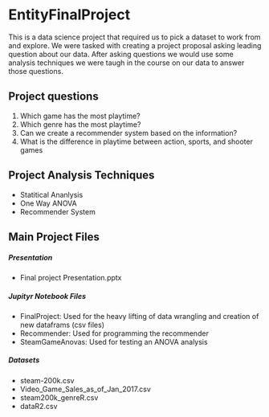 # EntityFinalProject
This is a data science project that required us to pick a dataset to work from and explore.
We were tasked with creating a project proposal asking leading question about our data. After
asking questions we would use some analysis techniques we were taugh in the course on our data
to answer those questions.

## Project questions
1. Which game has the most playtime?
2. Which genre has the most playtime?
3. Can we create a recommender system based on the information?
4. What is the difference in playtime between action, sports, and shooter games

## Project Analysis Techniques
- Statitical Ananlysis
- One Way ANOVA
- Recommender System

## Main Project Files

##### Presentation
- Final project Presentation.pptx

##### Jupityr Notebook Files
- FinalProject: Used for the heavy lifting of data wrangling and creation of new dataframs (csv files)
- Recommender: Used for programming the recommender
- SteamGameAnovas: Used for testing an ANOVA analysis

##### Datasets
- steam-200k.csv
- Video_Game_Sales_as_of_Jan_2017.csv
- steam200k_genreR.csv
- dataR2.csv
